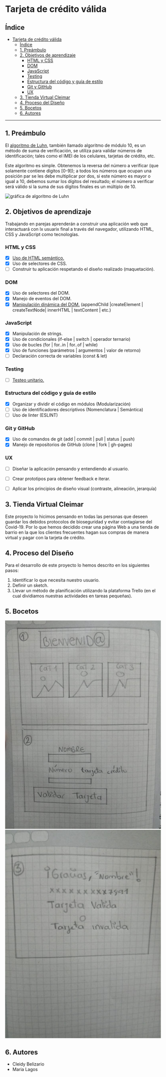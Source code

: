 # Tarjeta de crédito válida

## Índice

- [Tarjeta de crédito válida](#tarjeta-de-crédito-válida)
  - [Índice](#índice)
  - [1. Preámbulo](#1-preámbulo)
  - [2. Objetivos de aprendizaje](#2-objetivos-de-aprendizaje)
    - [HTML y CSS](#html-y-css)
    - [DOM](#dom)
    - [JavaScript](#javascript)
    - [Testing](#testing)
    - [Estructura del código y guía de estilo](#estructura-del-código-y-guía-de-estilo)
    - [Git y GitHub](#git-y-github)
    - [UX](#ux)
  - [3. Tienda Virtual Cleimar](#3-tienda-virtual-cleimar)
  - [4. Proceso del Diseño](#4-proceso-del-diseño)
  - [5. Bocetos](#5-bocetos)
  - [6. Autores](#6-autores)

***

## 1. Preámbulo

El [algoritmo de Luhn](https://es.wikipedia.org/wiki/Algoritmo_de_Luhn),
también llamado algoritmo de módulo 10, es un método de suma de verificación,
se utiliza para validar números de identificación; tales como el IMEI de los
celulares, tarjetas de crédito, etc.

Este algoritmo es simple. Obtenemos la reversa del número a verificar (que
solamente contiene dígitos [0-9]); a todos los números que ocupan una posición
par se les debe multiplicar por dos, si este número es mayor o igual a 10,
debemos sumar los dígitos del resultado; el número a verificar será válido si
la suma de sus dígitos finales es un múltiplo de 10.

![gráfica de algoritmo de Luhn](https://www.101computing.net/wp/wp-content/uploads/Luhn-Algorithm.png)

## 2. Objetivos de aprendizaje

Trabajando en parejas aprenderán a construir una aplicación web que interactuará
con lx usuarix final a través del navegador, utilizando HTML, CSS y JavaScript
como tecnologías.

### HTML y CSS

* [x] [Uso de HTML semántico.](https://developer.mozilla.org/en-US/docs/Glossary/Semantics#Semantics_in_HTML)
* [x] Uso de selectores de CSS.
* [ ] Construir tu aplicación respetando el diseño realizado (maquetación).

### DOM

* [x] Uso de selectores del DOM.
* [x] Manejo de eventos del DOM.
* [x] [Manipulación dinámica del DOM.](https://developer.mozilla.org/es/docs/Referencia_DOM_de_Gecko/Introducci%C3%B3n)
(appendChild |createElement | createTextNode| innerHTML | textContent | etc.)

### JavaScript

* [x] Manipulación de strings.
* [x] Uso de condicionales (if-else | switch | operador ternario)
* [x] Uso de bucles (for | for..in | for..of | while)
* [x] Uso de funciones (parámetros | argumentos | valor de retorno)
* [ ] Declaración correcta de variables (const & let)

### Testing

* [ ] [Testeo unitario.](https://jestjs.io/docs/es-ES/getting-started)

### Estructura del código y guía de estilo

* [X] Organizar y dividir el código en módulos (Modularización)
* [ ] Uso de identificadores descriptivos (Nomenclatura | Semántica)
* [ ] Uso de linter (ESLINT)

### Git y GitHub

* [x] Uso de comandos de git (add | commit | pull | status | push)
* [x] Manejo de repositorios de GitHub (clone | fork | gh-pages)

### UX

* [ ] Diseñar la aplicación pensando y entendiendo al usuario.
* [ ] Crear prototipos para obtener feedback e iterar.
* [ ] Aplicar los principios de diseño visual (contraste, alineación, jerarquía)


## 3. Tienda Virtual Cleimar
Este proyecto lo hicimos pensando en todas las personas que deseen guardar los debidos protocolos de bioseguridad y evitar contagiarse del Covid-19. Por lo que hemos decidido crear una página Web a una tienda de barrio en la que los clientes frecuentes hagan sus compras de manera virtual y pagar con la tarjeta de crédito. 

## 4. Proceso del Diseño
Para el desarrollo de este proyecto lo hemos descrito en los siguientes pasos:

1. Identificar lo que necesita nuestro usuario.
2. Definir un sketch.
3. Llevar un método de planificación utilizando la plataforma Trello (en el cual dividiamos nuestras actividades en tareas pequeñas).
   


## 5. Bocetos

<img src="./src/Imagenes/sketch 1.jpeg">
<img src="./src/Imagenes/sketch 2.jpeg">

## 6. Autores
* Cleidy Belizario
* Maria Lagos

##















